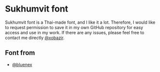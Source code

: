 # Sukhumvit font

Sukhumvit font is a Thai-made font, and I like it a lot. Therefore, I would like to request permission to save it in my own GitHub repository for easy access and use in my work. If there are any issues, please feel free to contact me directly [@xobazjr](https://www.facebook.com/XobazJr/). 


## Font from

- [@bluenex](https://github.com/bluenex)

